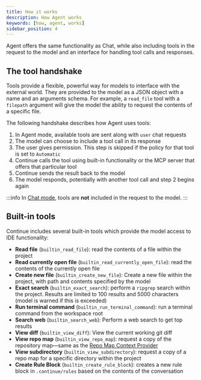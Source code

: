 ```yaml
---
title: How it works
description: How Agent works
keywords: [how, agent, works]
sidebar_position: 4
---
```


Agent offers the same functionality as Chat, while also including tools in the request to the model and an interface for handling tool calls and responses.

## The tool handshake

Tools provide a flexible, powerful way for models to interface with the external world. They are provided to the model as a JSON object with a name and an arguments schema. For example, a `read_file` tool with a `filepath` argument will give the model the ability to request the contents of a specific file.

The following handshake describes how Agent uses tools:

1. In Agent mode, available tools are sent along with `user` chat requests
2. The model can choose to include a tool call in its response
3. The user gives permission. This step is skipped if the policy for that tool is set to `Automatic`
4. Continue calls the tool using built-in functionality or the MCP server that offers that particular tool
5. Continue sends the result back to the model
6. The model responds, potentially with another tool call and step 2 begins again

:::info
In [Chat mode](../chat/how-to-use-it.md), tools are **not** included in the request to the model.
:::

## Built-in tools

Continue includes several built-in tools which provide the model access to IDE functionality:

- **Read file** (`builtin_read_file`): read the contents of a file within the project
- **Read currently open file** (`builtin_read_currently_open_file`): read the contents of the currently open file
- **Create new file** (`builtin_create_new_file`): Create a new file within the project, with path and contents specified by the model
- **Exact search** (`builtin_exact_search`): perform a `ripgrep` search within the project. Results are limited to 100 results and 5000 characters (model is warned if this is exceeded)
- **Run terminal command** (`builtin_run_terminal_command`): run a terminal command from the workspace root
- **Search web** (`builtin_search_web`): Perform a web search to get top results
- **View diff** (`builtin_view_diff`): View the current working git diff
- **View repo map** (`builtin_view_repo_map`): request a copy of the repository map—same as the [Repo Map Context Provider](../customize/context-providers.mdx#repository-map)
- **View subdirectory** (`builtin_view_subdirectory`): request a copy of a repo map for a specific directory within the project
- **Create Rule Block** (`builtin_create_rule_block`): creates a new rule block in `.continue/rules` based on the contents of the conversation
